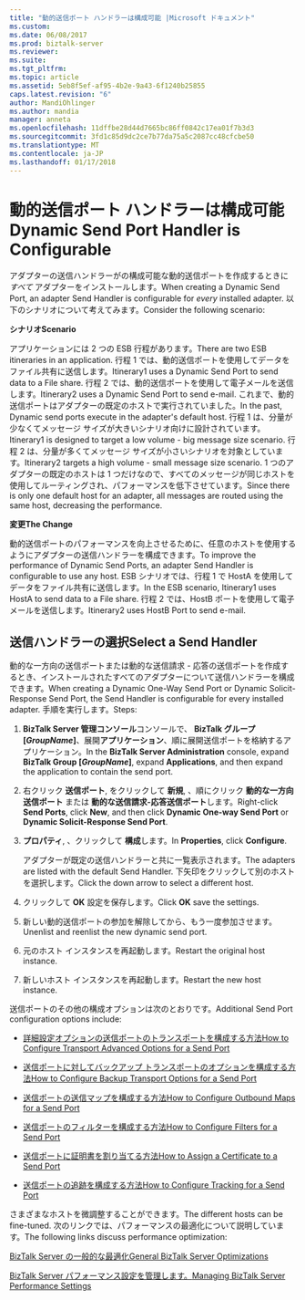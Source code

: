 ```yaml
---
title: "動的送信ポート ハンドラーは構成可能 |Microsoft ドキュメント"
ms.custom: 
ms.date: 06/08/2017
ms.prod: biztalk-server
ms.reviewer: 
ms.suite: 
ms.tgt_pltfrm: 
ms.topic: article
ms.assetid: 5eb8f5ef-af95-4b2e-9a43-6f1240b25855
caps.latest.revision: "6"
author: MandiOhlinger
ms.author: mandia
manager: anneta
ms.openlocfilehash: 11dffbe28d44d7665bc86ff0842c17ea01f7b3d3
ms.sourcegitcommit: 3fd1c85d9dc2ce7b77da75a5c2087cc48cfcbe50
ms.translationtype: MT
ms.contentlocale: ja-JP
ms.lasthandoff: 01/17/2018
---
```

# <a name="dynamic-send-port-handler-is-configurable"></a><span data-ttu-id="c88ed-102">動的送信ポート ハンドラーは構成可能</span><span class="sxs-lookup"><span data-stu-id="c88ed-102">Dynamic Send Port Handler is Configurable</span></span>
<span data-ttu-id="c88ed-103">アダプターの送信ハンドラーがの構成可能な動的送信ポートを作成するときに *すべて* アダプターをインストールします。</span><span class="sxs-lookup"><span data-stu-id="c88ed-103">When creating a Dynamic Send Port, an adapter Send Handler is configurable for *every* installed adapter.</span></span> <span data-ttu-id="c88ed-104">以下のシナリオについて考えてみます。</span><span class="sxs-lookup"><span data-stu-id="c88ed-104">Consider the following scenario:</span></span>  
  
 <span data-ttu-id="c88ed-105">**シナリオ**</span><span class="sxs-lookup"><span data-stu-id="c88ed-105">**Scenario**</span></span>  
  
 <span data-ttu-id="c88ed-106">アプリケーションには 2 つの ESB 行程があります。</span><span class="sxs-lookup"><span data-stu-id="c88ed-106">There are two ESB itineraries in an application.</span></span> <span data-ttu-id="c88ed-107">行程 1 では、動的送信ポートを使用してデータをファイル共有に送信します。</span><span class="sxs-lookup"><span data-stu-id="c88ed-107">Itinerary1 uses a Dynamic Send Port to send data to a File share.</span></span> <span data-ttu-id="c88ed-108">行程 2 では、動的送信ポートを使用して電子メールを送信します。</span><span class="sxs-lookup"><span data-stu-id="c88ed-108">Itinerary2 uses a Dynamic Send Port to send e-mail.</span></span> <span data-ttu-id="c88ed-109">これまで、動的送信ポートはアダプターの既定のホストで実行されていました。</span><span class="sxs-lookup"><span data-stu-id="c88ed-109">In the past, Dynamic send ports execute in the adapter's default host.</span></span> <span data-ttu-id="c88ed-110">行程 1 は、分量が少なくてメッセージ サイズが大きいシナリオ向けに設計されています。</span><span class="sxs-lookup"><span data-stu-id="c88ed-110">Itinerary1 is designed to target a low volume - big message size scenario.</span></span> <span data-ttu-id="c88ed-111">行程 2 は、分量が多くてメッセージ サイズが小さいシナリオを対象としています。</span><span class="sxs-lookup"><span data-stu-id="c88ed-111">Itinerary2 targets a high volume - small message size scenario.</span></span> <span data-ttu-id="c88ed-112">1 つのアダプターの既定のホストは 1 つだけなので、すべてのメッセージが同じホストを使用してルーティングされ、パフォーマンスを低下させています。</span><span class="sxs-lookup"><span data-stu-id="c88ed-112">Since there is only one default host for an adapter, all messages are routed using the same host, decreasing the performance.</span></span>  
  
 <span data-ttu-id="c88ed-113">**変更**</span><span class="sxs-lookup"><span data-stu-id="c88ed-113">**The Change**</span></span>  
  
 <span data-ttu-id="c88ed-114">動的送信ポートのパフォーマンスを向上させるために、任意のホストを使用するようにアダプターの送信ハンドラーを構成できます。</span><span class="sxs-lookup"><span data-stu-id="c88ed-114">To improve the performance of Dynamic Send Ports, an adapter Send Handler is configurable to use any host.</span></span> <span data-ttu-id="c88ed-115">ESB シナリオでは、行程 1 で HostA を使用してデータをファイル共有に送信します。</span><span class="sxs-lookup"><span data-stu-id="c88ed-115">In the ESB scenario, Itinerary1 uses HostA to send data to a File share.</span></span> <span data-ttu-id="c88ed-116">行程 2 では、HostB ポートを使用して電子メールを送信します。</span><span class="sxs-lookup"><span data-stu-id="c88ed-116">Itinerary2 uses HostB Port to send e-mail.</span></span>  
  
## <a name="select-a-send-handler"></a><span data-ttu-id="c88ed-117">送信ハンドラーの選択</span><span class="sxs-lookup"><span data-stu-id="c88ed-117">Select a Send Handler</span></span>  
 <span data-ttu-id="c88ed-118">動的な一方向の送信ポートまたは動的な送信請求 - 応答の送信ポートを作成するとき、インストールされたすべてのアダプターについて送信ハンドラーを構成できます。</span><span class="sxs-lookup"><span data-stu-id="c88ed-118">When creating a Dynamic One-Way Send Port or Dynamic Solicit-Response Send Port, the Send Handler is configurable for every installed adapter.</span></span> <span data-ttu-id="c88ed-119">手順を実行します。</span><span class="sxs-lookup"><span data-stu-id="c88ed-119">Steps:</span></span>  
  
1.  <span data-ttu-id="c88ed-120">**BizTalk Server 管理コンソール**コンソールで、 **BizTalk グループ [*GroupName*]**、展開**アプリケーション**、順に展開送信ポートを格納するアプリケーション。</span><span class="sxs-lookup"><span data-stu-id="c88ed-120">In the **BizTalk Server Administration** console, expand **BizTalk Group [*GroupName*]**, expand **Applications**, and then expand the application to contain the send port.</span></span>  
  
2.  <span data-ttu-id="c88ed-121">右クリック **送信ポート**, をクリックして **新規**, 、順にクリック **動的な一方向送信ポート** または **動的な送信請求-応答送信ポート**します。</span><span class="sxs-lookup"><span data-stu-id="c88ed-121">Right-click **Send Ports**, click **New**, and then click **Dynamic One-way Send Port** or **Dynamic Solicit-Response Send Port**.</span></span>  
  
3.  <span data-ttu-id="c88ed-122">**プロパティ**, 、クリックして **構成**します。</span><span class="sxs-lookup"><span data-stu-id="c88ed-122">In  **Properties**, click **Configure**.</span></span>  
  
     <span data-ttu-id="c88ed-123">アダプターが既定の送信ハンドラーと共に一覧表示されます。</span><span class="sxs-lookup"><span data-stu-id="c88ed-123">The adapters are listed with the default Send Handler.</span></span> <span data-ttu-id="c88ed-124">下矢印をクリックして別のホストを選択します。</span><span class="sxs-lookup"><span data-stu-id="c88ed-124">Click the down arrow to select a different host.</span></span>  
  
4.  <span data-ttu-id="c88ed-125">クリックして **OK** 設定を保存します。</span><span class="sxs-lookup"><span data-stu-id="c88ed-125">Click **OK** save the settings.</span></span>  
  
5.  <span data-ttu-id="c88ed-126">新しい動的送信ポートの参加を解除してから、もう一度参加させます。</span><span class="sxs-lookup"><span data-stu-id="c88ed-126">Unenlist and reenlist the new dynamic send port.</span></span>  
  
6.  <span data-ttu-id="c88ed-127">元のホスト インスタンスを再起動します。</span><span class="sxs-lookup"><span data-stu-id="c88ed-127">Restart the original host instance.</span></span>  
  
7.  <span data-ttu-id="c88ed-128">新しいホスト インスタンスを再起動します。</span><span class="sxs-lookup"><span data-stu-id="c88ed-128">Restart the new host instance.</span></span>  
  
 <span data-ttu-id="c88ed-129">送信ポートのその他の構成オプションは次のとおりです。</span><span class="sxs-lookup"><span data-stu-id="c88ed-129">Additional Send Port configuration options include:</span></span>  
  
-   [<span data-ttu-id="c88ed-130">詳細設定オプションの送信ポートのトランスポートを構成する方法</span><span class="sxs-lookup"><span data-stu-id="c88ed-130">How to Configure Transport Advanced Options for a Send Port</span></span>](http://go.microsoft.com/fwlink/p/?LinkId=267697)  
  
-   [<span data-ttu-id="c88ed-131">送信ポートに対してバックアップ トランスポートのオプションを構成する方法</span><span class="sxs-lookup"><span data-stu-id="c88ed-131">How to Configure Backup Transport Options for a Send Port</span></span>](http://go.microsoft.com/fwlink/p/?LinkId=267698)  
  
-   [<span data-ttu-id="c88ed-132">送信ポートの送信マップを構成する方法</span><span class="sxs-lookup"><span data-stu-id="c88ed-132">How to Configure Outbound Maps for a Send Port</span></span>](http://go.microsoft.com/fwlink/p/?LinkId=267699)  
  
-   [<span data-ttu-id="c88ed-133">送信ポートのフィルターを構成する方法</span><span class="sxs-lookup"><span data-stu-id="c88ed-133">How to Configure Filters for a Send Port</span></span>](http://go.microsoft.com/fwlink/p/?LinkId=267700)  
  
-   [<span data-ttu-id="c88ed-134">送信ポートに証明書を割り当てる方法</span><span class="sxs-lookup"><span data-stu-id="c88ed-134">How to Assign a Certificate to a Send Port</span></span>](http://go.microsoft.com/fwlink/p/?LinkId=267701)  
  
-   [<span data-ttu-id="c88ed-135">送信ポートの追跡を構成する方法</span><span class="sxs-lookup"><span data-stu-id="c88ed-135">How to Configure Tracking for a Send Port</span></span>](http://go.microsoft.com/fwlink/p/?LinkId=267702)  
  
 <span data-ttu-id="c88ed-136">さまざまなホストを微調整することができます。</span><span class="sxs-lookup"><span data-stu-id="c88ed-136">The different hosts can be fine-tuned.</span></span> <span data-ttu-id="c88ed-137">次のリンクでは、パフォーマンスの最適化について説明しています。</span><span class="sxs-lookup"><span data-stu-id="c88ed-137">The following links discuss performance optimization:</span></span>  
  
 [<span data-ttu-id="c88ed-138">BizTalk Server の一般的な最適化</span><span class="sxs-lookup"><span data-stu-id="c88ed-138">General BizTalk Server Optimizations</span></span>](http://go.microsoft.com/fwlink/p/?LinkId=267703)  
  
 [<span data-ttu-id="c88ed-139">BizTalk Server パフォーマンス設定を管理します。</span><span class="sxs-lookup"><span data-stu-id="c88ed-139">Managing BizTalk Server Performance Settings</span></span>](http://go.microsoft.com/fwlink/p/?LinkId=267704)